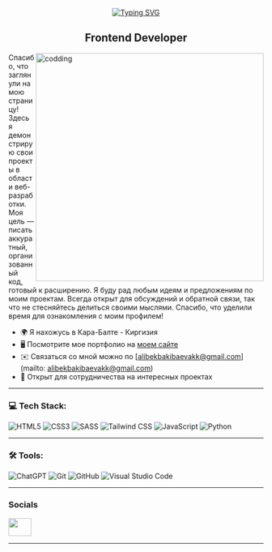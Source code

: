 <p align="center">
  <a href="https://git.io/typing-svg" target="_blank">
    <img src="https://readme-typing-svg.demolab.com?font=Arial&weight=900&size=35&duration=4000&pause=500&color=744FC6&background=FF000000&left=true&vCenter=true&width=635&height=70&lines=Привет%2C+я+Али" alt="Typing SVG">
  </a>
<h2 align="center">Frontend Developer</h2>
  <img src="https://mir-s3-cdn-cf.behance.net/project_modules/disp/601014116770475.6068beff4640a.gif" min-width="450px" max-width="450px" width="450px" align="right" alt="codding"/>
   
Спасибо, что заглянули на мою страницу! Здесь я демонстрирую свои проекты в области веб-разработки. Моя цель — писать аккуратный, организованный код, готовый к расширению. Я буду рад любым идеям и предложениям по моим проектам. Всегда открыт для обсуждений и обратной связи, так что не стесняйтесь делиться своими мыслями. Спасибо, что уделили время для ознакомления с моим профилем!

* 🌍  Я нахожусь в Кара-Балте - Киргизия 
* 🖥️  Посмотрите мое портфолио на [моем сайте](https://yaarmesha.github.io/My_portfolio)
* ✉️  Связаться со мной можно по [alibekbakibaevakk@gmail.com](mailto: alibekbakibaevakk@gmail.com)
* 🤝  Открыт для сотрудничества на интересных проектах
<hr>

### 💻 Tech Stack:

![HTML5](https://img.shields.io/badge/HTML5-E34F26?style=for-the-badge&logo=html5&logoColor=white)
![CSS3](https://img.shields.io/badge/CSS3-1572B6?style=for-the-badge&logo=css3&logoColor=white)
![SASS](https://img.shields.io/badge/SASS-C69?style=for-the-badge&logo=SASS&logoColor=white)
![Tailwind CSS](https://img.shields.io/badge/Tailwind_CSS-38B2AC?style=for-the-badge&logo=tailwind-css&logoColor=white)
![JavaScript](https://img.shields.io/badge/Javascript-F7DF1E?style=for-the-badge&logo=javascript&logoColor=black)
![Python](https://img.shields.io/badge/Python-3776AB?style=for-the-badge&logo=python&logoColor=white)
<hr>

### 🛠 Tools:

![ChatGPT](https://img.shields.io/badge/chatGPT-74aa9c?style=for-the-badge&logo=openai&logoColor=white)
![Git](https://img.shields.io/badge/git-%23F05033.svg?style=for-the-badge&logo=git&logoColor=white)
![GitHub](https://img.shields.io/badge/github-%23121011.svg?style=for-the-badge&logo=github&logoColor=white)
![Visual Studio Code](https://img.shields.io/badge/VS_Code-0078D4?style=for-the-badge&logo=visual%20studio%20code&logoColor=white)
<hr>

### Socials
<p align="left"> <a href="https://t.me/@Aruka_alola" target="_blank" rel="noreferrer"><img src="https://logohistory.net/wp-content/uploads/2022/10/Telegram-logo.png" width="45" height="35" /></a> </p>
<hr>
